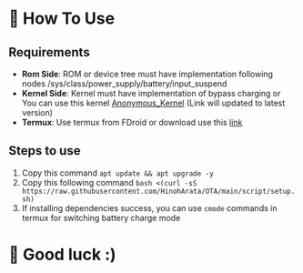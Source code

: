 # 📝 How To Use

## Requirements

- **Rom Side**: ROM or device tree must have implementation following nodes /sys/class/power_supply/battery/input_suspend
- **Kernel Side**: Kernel must have implementation of bypass charging or You can use this kernel [Anonymous_Kernel](https://sourceforge.net/projects/arata-labs/files/Anonymous-Kernel/KernelSU-Next/Anonymous_Daemon_KSU_Next_kernel_surya_20250407_0352_d70c8109.zip/download) (Link will updated to latest version)
- **Termux**: Use termux from FDroid or download use this [link](https://f-droid.org/repo/com.termux_1021.apk)

## Steps to use

1) Copy this command `apt update && apt upgrade -y`
2) Copy this following command `bash <(curl -sS https://raw.githubusercontent.com/HinohArata/OTA/main/script/setup.sh)`
3) If installing dependencies success, you can use `cmode` commands in termux for switching battery charge mode

# 🚀 Good luck :)
